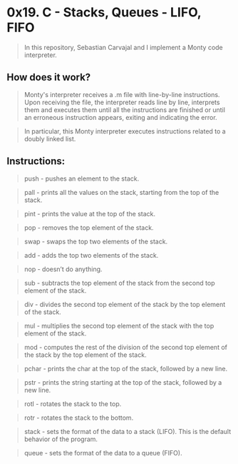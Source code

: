 # 0x19. C - Stacks, Queues - LIFO, FIFO
>In this repository, Sebastian Carvajal and I implement a Monty code interpreter.

## How does it work?
>Monty's interpreter receives a .m file with line-by-line instructions. Upon receiving the file, the interpreter reads line by line, interprets them and executes them until all the instructions are finished or until an erroneous instruction appears, exiting and indicating the error.

>In particular, this Monty interpreter executes instructions related to a doubly linked list.

## Instructions:
>push - pushes an element to the stack.

>pall - prints all the values on the stack, starting from the top of the stack.

>pint - prints the value at the top of the stack.

>pop -  removes the top element of the stack.

>swap - swaps the top two elements of the stack.

>add - adds the top two elements of the stack.

>nop - doesn’t do anything.

>sub - subtracts the top element of the stack from the second top element of the stack.

>div - divides the second top element of the stack by the top element of the stack.

>mul - multiplies the second top element of the stack with the top element of the stack.

>mod - computes the rest of the division of the second top element of the stack by the top element of the stack.

>pchar - prints the char at the top of the stack, followed by a new line.

>pstr - prints the string starting at the top of the stack, followed by a new line.

>rotl - rotates the stack to the top.

>rotr - rotates the stack to the bottom.

>stack - sets the format of the data to a stack (LIFO). This is the default behavior of the program.

>queue - sets the format of the data to a queue (FIFO).


